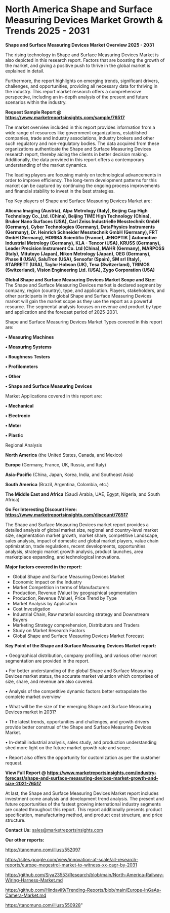 # North America Shape and Surface Measuring Devices Market Growth & Trends 2025 - 2031

<Strong> Shape and Surface Measuring Devices Market Overview 2025 - 2031</strong>

The rising technology in Shape and Surface Measuring Devices Market is also depicted in this research report. Factors that are boosting the growth of the market, and giving a positive push to thrive in the global market is explained in detail.

Furthermore, the report highlights on emerging trends, significant drivers, challenges, and opportunities, providing all necessary data for thriving in the industry. This report market research offers a comprehensive perspective, including an in-depth analysis of the present and future scenarios within the industry.

<strong>Request Sample Report @ <a href=https://www.marketreportsinsights.com/sample/76517>https://www.marketreportsinsights.com/sample/76517</a></strong>

The market overview included in this report provides information from a wide range of resources like government organizations, established companies, trade and industry associations, industry brokers and other such regulatory and non-regulatory bodies. The data acquired from these organizations authenticate the Shape and Surface Measuring Devices research report, thereby aiding the clients in better decision making. Additionally, the data provided in this report offers a contemporary understanding of the market dynamics.

The leading players are focusing mainly on technological advancements in order to improve efficiency. The long-term development patterns for this market can be captured by continuing the ongoing process improvements and financial stability to invest in the best strategies.

Top Key players of Shape and Surface Measuring Devices Market are:

<strong>Alicona Imaging (Austria), Alpa Metrology (Italy), Beijing Cap High Technology Co.,Ltd. (China), Beijing TIME High Technology (China), Bruker Nano Surfaces (USA), Carl Zeiss Industrielle Messtechnik GmbH (Germany), Cyber Technologies (Germany), DataPhysics Instruments (Germany), Dr. Heinrich Schneider Messtechnik GmbH (Germany), FRT GmbH (Germany), HORIBA Scientific (France), JENOPTIK | Automotive Industrial Metrology (Germany), KLA - Tencor (USA), KRUSS (Germany), Leader Precision Instrument Co. Ltd (China), MAHR (Germany), MARPOSS (Italy), Mitutoyo (Japan), Nikon Metrology (Japan), OEG (Germany), Phase II (USA), SaluTron (USA), Sensofar (Spain), SM srl (Italy), STARRETT (USA), Taylor Hobson (UK), Tesa (Switzerland), TRIMOS (Switzerland), Vision Engineering Ltd. (USA), Zygo Corporation (USA)</strong>

<strong><b>Global Shape and Surface Measuring Devices Market Scope and Size:</b></strong>
The Shape and Surface Measuring Devices market is declared segment by company, region (country), type, and application. Players, stakeholders, and other participants in the global Shape and Surface Measuring Devices market will gain the market scope as they use the report as a powerful resource. The segmental analysis focuses on revenue and product by type and application and the forecast period of 2025-2031.

Shape and Surface Measuring Devices Market Types covered in this report are:

<strong>• Measuring Machines

• Measuring Systems

• Roughness Testers

• Profilometers

• Other

• Shape and Surface Measuring Devices</strong>

Market Applications covered in this report are:

<strong>• Mechanical

• Electronic

• Meter

• Plastic</strong> 

Regional Analysis

<strong>North America</strong> (the United States, Canada, and Mexico)

<strong>Europe</strong> (Germany, France, UK, Russia, and Italy)

<strong>Asia-Pacific</strong> (China, Japan, Korea, India, and Southeast Asia)

<strong>South America</strong> (Brazil, Argentina, Colombia, etc.)

<strong>The Middle East and Africa</strong> (Saudi Arabia, UAE, Egypt, Nigeria, and South Africa)

<strong>Go For Interesting Discount Here: <a href=https://www.marketreportsinsights.com/discount/76517>https://www.marketreportsinsights.com/discount/76517</a></strong>

The Shape and Surface Measuring Devices market report provides a detailed analysis of global market size, regional and country-level market size, segmentation market growth, market share, competitive Landscape, sales analysis, impact of domestic and global market players, value chain optimization, trade regulations, recent developments, opportunities analysis, strategic market growth analysis, product launches, area marketplace expanding, and technological innovations.

<strong><b>Major factors covered in the report:</b></strong>
<ul>
  <li>Global Shape and Surface Measuring Devices Market </li>
  <li>Economic Impact on the Industry</li>
  <li>Market Competition in terms of Manufacturers</li>
  <li>Production, Revenue (Value) by geographical segmentation</li>
  <li>Production, Revenue (Value), Price Trend by Type</li>
  <li>Market Analysis by Application</li>
  <li>Cost Investigation</li>
  <li>Industrial Chain, Raw material sourcing strategy and Downstream Buyers</li>
  <li>Marketing Strategy comprehension, Distributors and Traders</li>
  <li>Study on Market Research Factors</li>
  <li>Global Shape and Surface Measuring Devices Market Forecast</li>
</ul>

<strong><b>Key Point of the Shape and Surface Measuring Devices Market report:</b></strong>

• Geographical distribution, company profiling, and various other market segmentation are provided in the report.

• For better understanding of the global Shape and Surface Measuring Devices market status, the accurate market valuation which comprises of size, share, and revenue are also covered.

• Analysis of the competitive dynamic factors better extrapolate the complete market overview

• What will be the size of the emerging Shape and Surface Measuring Devices market in 2031?

• The latest trends, opportunities and challenges, and growth drivers provide better construal of the Shape and Surface Measuring Devices Market.

• In-detail industrial analysis, sales study, and production understanding shed more light on the future market growth rate and scope.

• Report also offers the opportunity for customization as per the customer request.

<strong><b>View Full Report @ <a href=https://www.marketreportsinsights.com/industry-forecast/shape-and-surface-measuring-devices-market-growth-and-size-2021-76517>https://www.marketreportsinsights.com/industry-forecast/shape-and-surface-measuring-devices-market-growth-and-size-2021-76517</a></b></strong>


At last, the Shape and Surface Measuring Devices Market report includes investment come analysis and development trend analysis. The present and future opportunities of the fastest growing international industry segments are coated throughout this report. This report additionally presents product specification, manufacturing method, and product cost structure, and price structure.

<strong>Contact Us:</strong>
sales@marketreportsinsights.com

<strong>Our other reports:</strong>

<a href=https://tanomuno.com/illust/552097>https://tanomuno.com/illust/552097</a>

<a href=https://sites.google.com/view/innovation-at-scale/all-research-reports/europe-megestrol-market-to-witness-xx-cagr-by-2031>https://sites.google.com/view/innovation-at-scale/all-research-reports/europe-megestrol-market-to-witness-xx-cagr-by-2031</a>

<a href=https://github.com/Siya23553/Research/blob/main/North-America-Railway-Wiring-Harness-Market.md>https://github.com/Siya23553/Research/blob/main/North-America-Railway-Wiring-Harness-Market.md</a>

<a href=https://github.com/Hindavii9/Trending-Reports/blob/main/Europe-InGaAs-Camera-Market.md>https://github.com/Hindavii9/Trending-Reports/blob/main/Europe-InGaAs-Camera-Market.md</a>

<a href=https://tanomuno.com/illust/550928>https://tanomuno.com/illust/550928</a>"
